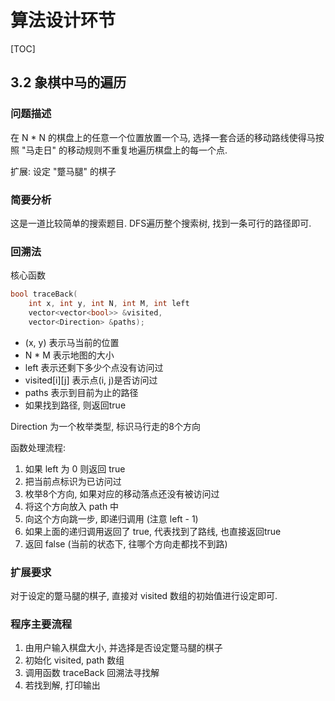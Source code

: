 # 算法设计环节

[TOC]

## 3.2 象棋中马的遍历

### 问题描述

在 N * N 的棋盘上的任意一个位置放置一个马, 选择一套合适的移动路线使得马按照 "马走日" 的移动规则不重复地遍历棋盘上的每一个点.

扩展: 设定 "蹩马腿" 的棋子

### 简要分析

这是一道比较简单的搜索题目. DFS遍历整个搜索树, 找到一条可行的路径即可.

### 回溯法

核心函数

```C++
bool traceBack(
    int x, int y, int N, int M, int left
    vector<vector<bool>> &visited,
    vector<Direction> &paths);
```

- (x, y) 表示马当前的位置
- N * M 表示地图的大小
- left 表示还剩下多少个点没有访问过
- visited[i][j] 表示点(i, j)是否访问过
- paths 表示到目前为止的路径
- 如果找到路径, 则返回true

Direction 为一个枚举类型, 标识马行走的8个方向

函数处理流程:

1. 如果 left 为 0 则返回 true
2. 把当前点标识为已访问过
3. 枚举8个方向, 如果对应的移动落点还没有被访问过
  1. 将这个方向放入 path 中
  2. 向这个方向跳一步, 即递归调用 (注意 left - 1)
  3. 如果上面的递归调用返回了 true, 代表找到了路线, 也直接返回true
4. 返回 false (当前的状态下, 往哪个方向走都找不到路)

### 扩展要求

对于设定的蹩马腿的棋子, 直接对 visited 数组的初始值进行设定即可.

### 程序主要流程

1. 由用户输入棋盘大小, 并选择是否设定蹩马腿的棋子
2. 初始化 visited, path 数组
3. 调用函数 traceBack 回溯法寻找解
4. 若找到解, 打印输出